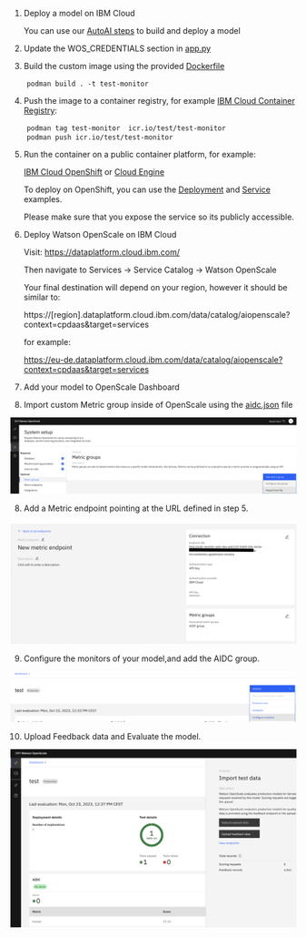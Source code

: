 1) Deploy a model on IBM Cloud

    You can use our [AutoAI steps](AutoAI.md) to build and deploy a model

2) Update the WOS_CREDENTIALS section in [app.py](../cloud_assets/app.py)

3) Build the custom image using the provided [Dockerfile](../cloud_assets/Dockerfile)
```
    podman build . -t test-monitor
```
4) Push the image to a container registry, for example [IBM Cloud Container Registry](https://www.ibm.com/products/container-registry):
```
    podman tag test-monitor  icr.io/test/test-monitor
    podman push icr.io/test/test-monitor
```

5) Run the container on a public container platform, for example:

    [IBM Cloud OpenShift](https://cloud.ibm.com/kubernetes/landing?platformType=openshift)
    or
    [Cloud Engine](https://cloud.ibm.com/codeengine/)


    To deploy on OpenShift, you can use the [Deployment](../cloud_assets/deploy.yml) and [Service](../cloud_assets/service.yml) examples.

    Please make sure that you expose the service so its publicly accessible.

6) Deploy Watson OpenScale on IBM Cloud

    Visit: https://dataplatform.cloud.ibm.com/

    Then navigate to Services -> Service Catalog -> Watson OpenScale

    Your final destination will depend on your region, however it should be similar to:

    https://[region].dataplatform.cloud.ibm.com/data/catalog/aiopenscale?context=cpdaas&target=services

    for example:

    https://eu-de.dataplatform.cloud.ibm.com/data/catalog/aiopenscale?context=cpdaas&target=services

7) Add your model to OpenScale Dashboard

8) Import custom Metric group inside of OpenScale using the [aidc.json](../cloud_assets/aidc.json) file

![metric_group](../cloud_assets/metric_group.png)

8) Add a Metric endpoint pointing at the URL defined in step 5.

![endpoint](../cloud_assets/endpoint.png)

9) Configure the monitors of your model,and add the AIDC group.

![configure_monitors](../cloud_assets/configure_monitors.png)

10) Upload Feedback data and Evaluate the model.

![evaluate](../cloud_assets/evaluate.png)